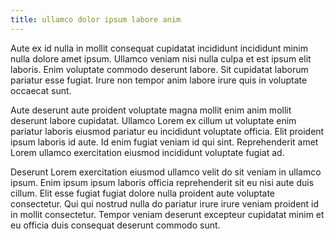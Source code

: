 ```yaml
---
title: ullamco dolor ipsum labore anim
---
```


Aute ex id nulla in mollit consequat cupidatat incididunt incididunt minim nulla dolore amet ipsum. Ullamco veniam nisi nulla culpa et est ipsum elit laboris. Enim voluptate commodo deserunt labore. Sit cupidatat laborum pariatur esse fugiat. Irure non tempor anim labore irure quis in voluptate occaecat sunt.

Aute deserunt aute proident voluptate magna mollit enim anim mollit deserunt labore cupidatat. Ullamco Lorem ex cillum ut voluptate enim pariatur laboris eiusmod pariatur eu incididunt voluptate officia. Elit proident ipsum laboris id aute. Id enim fugiat veniam id qui sint. Reprehenderit amet Lorem ullamco exercitation eiusmod incididunt voluptate fugiat ad.

Deserunt Lorem exercitation eiusmod ullamco velit do sit veniam in ullamco ipsum. Enim ipsum ipsum laboris officia reprehenderit sit eu nisi aute duis cillum. Elit esse fugiat fugiat dolore nulla proident aute voluptate consectetur. Qui qui nostrud nulla do pariatur irure irure veniam proident id in mollit consectetur. Tempor veniam deserunt excepteur cupidatat minim et eu officia duis consequat deserunt commodo sunt.